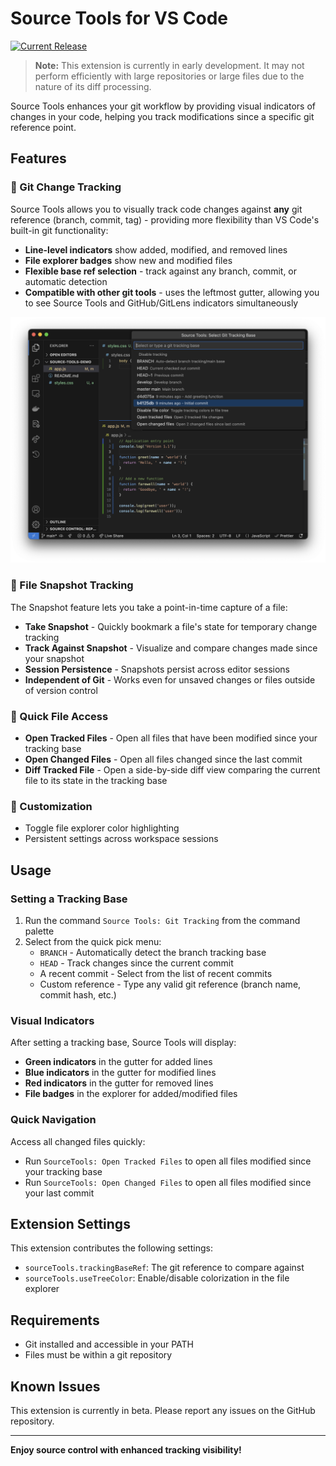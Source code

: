 # Source Tools for VS Code

<!-- [![Version](https://img.shields.io/badge/version-0.2.0-blue.svg)](https://marketplace.visualstudio.com/items?itemName=bitbased.source-tools)
[![Installs](https://img.shields.io/badge/installs-beta-orange.svg)](https://marketplace.visualstudio.com/items?itemName=bitbased.source-tools)
[![Rating](https://img.shields.io/badge/rating-beta-yellow.svg)](https://marketplace.visualstudio.com/items?itemName=bitbased.source-tools&ssr=false#review-details) -->

[![Current Release](https://img.shields.io/github/v/release/bitbased/source-tools?include_prereleases&label=Release)](https://github.com/bitbased/source-tools/releases/latest)

> **Note:** This extension is currently in early development. It may not perform efficiently with large repositories or large files due to the nature of its diff processing.

Source Tools enhances your git workflow by providing visual indicators of changes in your code, helping you track modifications since a specific git reference point.

## Features

### 🔄 Git Change Tracking

Source Tools allows you to visually track code changes against **any** git reference (branch, commit, tag) - providing more flexibility than VS Code's built-in git functionality:

- **Line-level indicators** show added, modified, and removed lines
- **File explorer badges** show new and modified files
- **Flexible base ref selection** - track against any branch, commit, or automatic detection
- **Compatible with other git tools** - uses the leftmost gutter, allowing you to see Source Tools and GitHub/GitLens indicators simultaneously

![Feature Screenshot](resources/screenshot.png)

### 📸 File Snapshot Tracking

The Snapshot feature lets you take a point-in-time capture of a file:

- **Take Snapshot** - Quickly bookmark a file's state for temporary change tracking
- **Track Against Snapshot** - Visualize and compare changes made since your snapshot
- **Session Persistence** - Snapshots persist across editor sessions
- **Independent of Git** - Works even for unsaved changes or files outside of version control

### 📑 Quick File Access

- **Open Tracked Files** - Open all files that have been modified since your tracking base
- **Open Changed Files** - Open all files changed since the last commit
- **Diff Tracked File** - Open a side-by-side diff view comparing the current file to its state in the tracking base

### 🎨 Customization

- Toggle file explorer color highlighting
- Persistent settings across workspace sessions

## Usage

### Setting a Tracking Base

1. Run the command `Source Tools: Git Tracking` from the command palette
2. Select from the quick pick menu:
    - `BRANCH` - Automatically detect the branch tracking base
    - `HEAD` - Track changes since the current commit
    - A recent commit - Select from the list of recent commits
    - Custom reference - Type any valid git reference (branch name, commit hash, etc.)

### Visual Indicators

After setting a tracking base, Source Tools will display:

- **Green indicators** in the gutter for added lines
- **Blue indicators** in the gutter for modified lines
- **Red indicators** in the gutter for removed lines
- **File badges** in the explorer for added/modified files

### Quick Navigation

Access all changed files quickly:

- Run `SourceTools: Open Tracked Files` to open all files modified since your tracking base
- Run `SourceTools: Open Changed Files` to open all files modified since your last commit

## Extension Settings

This extension contributes the following settings:

* `sourceTools.trackingBaseRef`: The git reference to compare against
* `sourceTools.useTreeColor`: Enable/disable colorization in the file explorer

## Requirements

* Git installed and accessible in your PATH
* Files must be within a git repository

## Known Issues

This extension is currently in beta. Please report any issues on the GitHub repository.

---

**Enjoy source control with enhanced tracking visibility!**
